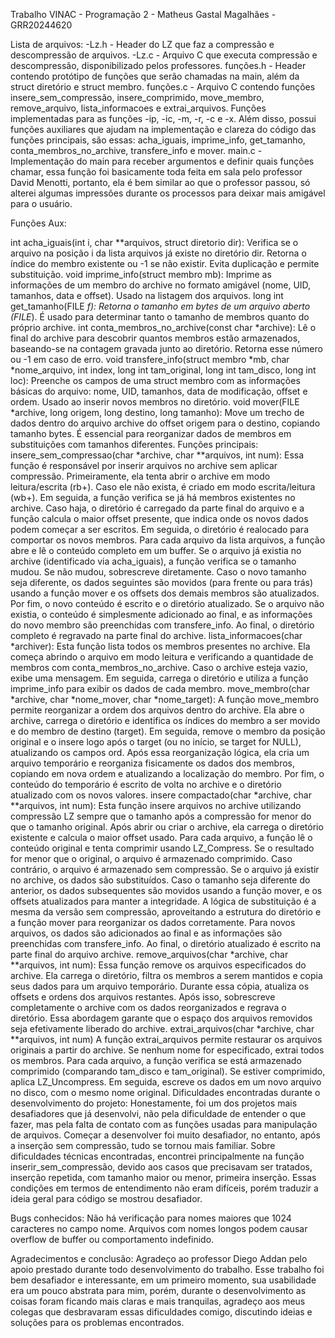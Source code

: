 Trabalho VINAC - Programação 2 - Matheus Gastal Magalhães - GRR20244620

Lista de arquivos:
-Lz.h - Header do LZ que faz a compressão e descompressão de arquivos.
-Lz.c - Arquivo C que executa compressão e descompressão, disponibilizado pelos professores.
funções.h - Header contendo protótipo de funções que serão chamadas na main, além da struct diretório e struct membro.
funções.c - Arquivo C contendo funções insere_sem_compressão, insere_comprimido, move_membro, remove_arquivo, lista_informacoes e extrai_arquivos. Funções implementadas para as funções -ip, -ic, -m, -r, -c e -x. Além disso, possui funções auxiliares que ajudam na implementação e clareza do código das funções principais, são essas: acha_iguais, imprime_info, get_tamanho, conta_membros_no_archive, transfere_info e mover.
main.c - Implementação do main para receber argumentos e definir quais funções chamar, essa função foi basicamente toda feita em sala pelo professor David Menotti, portanto, ela é bem similar ao que o professor passou, só alterei algumas impressões durante os processos para deixar mais amigável para o usuário. 

Funções Aux:

int acha_iguais(int i, char **arquivos, struct diretorio dir):
Verifica se o arquivo na posição i da lista arquivos já existe no diretório dir. Retorna o índice do membro existente ou -1 se não existir. Evita duplicação e permite substituição.
void imprime_info(struct membro mb):
Imprime as informações de um membro do archive no formato amigável (nome, UID, tamanhos, data e offset). Usado na listagem dos arquivos.
long int get_tamanho(FILE *f):
Retorna o tamanho em bytes de um arquivo aberto (FILE*). É usado para determinar tanto o tamanho de membros quanto do próprio archive.
int conta_membros_no_archive(const char *archive):
Lê o final do archive para descobrir quantos membros estão armazenados, baseando-se na contagem gravada junto ao diretório. Retorna esse número ou -1 em caso de erro.
void transfere_info(struct membro *mb, char *nome_arquivo, int index, long int tam_original, long int tam_disco, long int loc):
Preenche os campos de uma struct membro com as informações básicas do arquivo: nome, UID, tamanhos, data de modificação, offset e ordem. Usado ao inserir novos membros no diretório.
void mover(FILE *archive, long origem, long destino, long tamanho): 
Move um trecho de dados dentro do arquivo archive do offset origem para o destino, copiando tamanho bytes. É essencial para reorganizar dados de membros em substituições com tamanhos diferentes.
Funções principais:
insere_sem_compressao(char *archive, char **arquivos, int num):
Essa função é responsável por inserir arquivos no archive sem aplicar compressão. Primeiramente, ela tenta abrir o archive em modo leitura/escrita (rb+). Caso ele não exista, é criado em modo escrita/leitura (wb+). Em seguida, a função verifica se já há membros existentes no archive. Caso haja, o diretório é carregado da parte final do arquivo e a função calcula o maior offset presente, que indica onde os novos dados podem começar a ser escritos. Em seguida, o diretório é realocado para comportar os novos membros. Para cada arquivo da lista arquivos, a função abre e lê o conteúdo completo em um buffer. Se o arquivo já existia no archive (identificado via acha_iguais), a função verifica se o tamanho mudou. Se não mudou, sobrescreve diretamente. Caso o novo tamanho seja diferente, os dados seguintes são movidos (para frente ou para trás) usando a função mover e os offsets dos demais membros são atualizados. Por fim, o novo conteúdo é escrito e o diretório atualizado. Se o arquivo não existia, o conteúdo é simplesmente adicionado ao final, e as informações do novo membro são preenchidas com transfere_info. Ao final, o diretório completo é regravado na parte final do archive.
lista_informacoes(char *archiver):
Esta função lista todos os membros presentes no archive. Ela começa abrindo o arquivo em modo leitura e verificando a quantidade de membros com conta_membros_no_archive. Caso o archive esteja vazio, exibe uma mensagem. Em seguida, carrega o diretório e utiliza a função imprime_info para exibir os dados de cada membro.
move_membro(char *archive, char *nome_mover, char *nome_target):
A função move_membro permite reorganizar a ordem dos arquivos dentro do archive. Ela abre o archive, carrega o diretório e identifica os índices do membro a ser movido e do membro de destino (target). Em seguida, remove o membro da posição original e o insere logo após o target (ou no início, se target for NULL), atualizando os campos ord. Após essa reorganização lógica, ela cria um arquivo temporário e reorganiza fisicamente os dados dos membros, copiando em nova ordem e atualizando a localização do membro. Por fim, o conteúdo do temporário é escrito de volta no archive e o diretório atualizado com os novos valores.
insere compactado(char *archive, char **arquivos, int num):
Esta função insere arquivos no archive utilizando compressão LZ sempre que o tamanho após a compressão for menor do que o tamanho original. Após abrir ou criar o archive, ela carrega o diretório existente e calcula o maior offset usado. Para cada arquivo, a função lê o conteúdo original e tenta comprimir usando LZ_Compress. Se o resultado for menor que o original, o arquivo é armazenado comprimido. Caso contrário, o arquivo é armazenado sem compressão. Se o arquivo já existir no archive, os dados são substituídos. Caso o tamanho seja diferente do anterior, os dados subsequentes são movidos usando a função mover, e os offsets atualizados para manter a integridade. A lógica de substituição é a mesma da versão sem compressão, aproveitando a estrutura do diretório e a função mover para reorganizar os dados corretamente. Para novos arquivos, os dados são adicionados ao final e as informações são preenchidas com transfere_info. Ao final, o diretório atualizado é escrito na parte final do arquivo archive.
remove_arquivos(char *archive, char **arquivos, int num):
Essa função remove os arquivos especificados do archive. Ela carrega o diretório, filtra os membros a serem mantidos e copia seus dados para um arquivo temporário. Durante essa cópia, atualiza os offsets e ordens dos arquivos restantes. Após isso, sobrescreve completamente o archive com os dados reorganizados e regrava o diretório. Essa abordagem garante que o espaço dos arquivos removidos seja efetivamente liberado do archive.
extrai_arquivos(char *archive, char **arquivos, int num)
A função extrai_arquivos permite restaurar os arquivos originais a partir do archive. Se nenhum nome for especificado, extrai todos os membros. Para cada arquivo, a função verifica se está armazenado comprimido (comparando tam_disco e tam_original). Se estiver comprimido, aplica LZ_Uncompress. Em seguida, escreve os dados em um novo arquivo no disco, com o mesmo nome original.
Dificuldades encontradas durante o desenvolvimento do projeto:
Honestamente, foi um dos projetos mais desafiadores que já desenvolvi, não pela dificuldade de entender o que fazer, mas pela falta de contato com as funções usadas para manipulação de arquivos. Começar a desenvolver foi muito desafiador, no entanto, após a inserção sem compressão, tudo se tornou mais familiar. Sobre dificuldades técnicas encontradas, encontrei principalmente na função inserir_sem_compressão, devido aos casos que precisavam ser tratados, inserção repetida, com tamanho maior ou menor, primeira inserção. Essas condições em termos de entendimento não eram difíceis, porém traduzir a ideia geral para código se mostrou desafiador. 

Bugs conhecidos:
Não há verificação para nomes maiores que 1024 caracteres no campo nome. Arquivos com nomes longos podem causar overflow de buffer ou comportamento indefinido.

Agradecimentos e conclusão: 
Agradeço ao professor Diego Addan pelo apoio prestado durante todo desenvolvimento do trabalho. Esse trabalho foi bem desafiador e interessante, em um primeiro momento, sua usabilidade era um pouco abstrata para mim, porém, durante o desenvolvimento as coisas foram ficando mais claras e mais tranquilas, agradeço aos meus colegas que desbravaram essas dificuldades comigo, discutindo ideias e soluções para os problemas encontrados.

